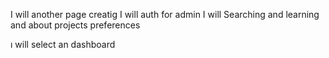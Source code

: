 <!-- todo  5.11.24 -->

I will another  page creatig 
I will auth for admin 
I will Searching and learning and about projects preferences 

<!-- todo  5.11.24 -->


ı will select an dashboard